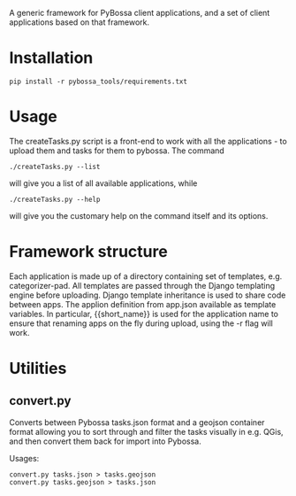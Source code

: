 A generic framework for PyBossa client applications, and a set of client applications based on that framework.

# Installation

    pip install -r pybossa_tools/requirements.txt
    

# Usage

The createTasks.py script is a front-end to work with all the applications - to upload them and tasks for them to pybossa. The command

    ./createTasks.py --list
    
will give you a list of all available applications, while

    ./createTasks.py --help
    
will give you the customary help on the command itself and its options.


# Framework structure
Each application is made up of a directory containing set of templates, e.g. categorizer-pad.
All templates are passed through the Django templating engine before uploading.
Django template inheritance is used to share code between apps.
The applion definition from app.json available as template variables.
In particular, {{short_name}} is used for the application name to ensure that renaming apps on the fly during upload, using the -r flag will work.

# Utilities

## convert.py
Converts between Pybossa tasks.json format and a geojson container format allowing you to sort through and filter the tasks visually in e.g. QGis, and then convert them back for import into Pybossa.

Usages:

    convert.py tasks.json > tasks.geojson
    convert.py tasks.geojson > tasks.json
